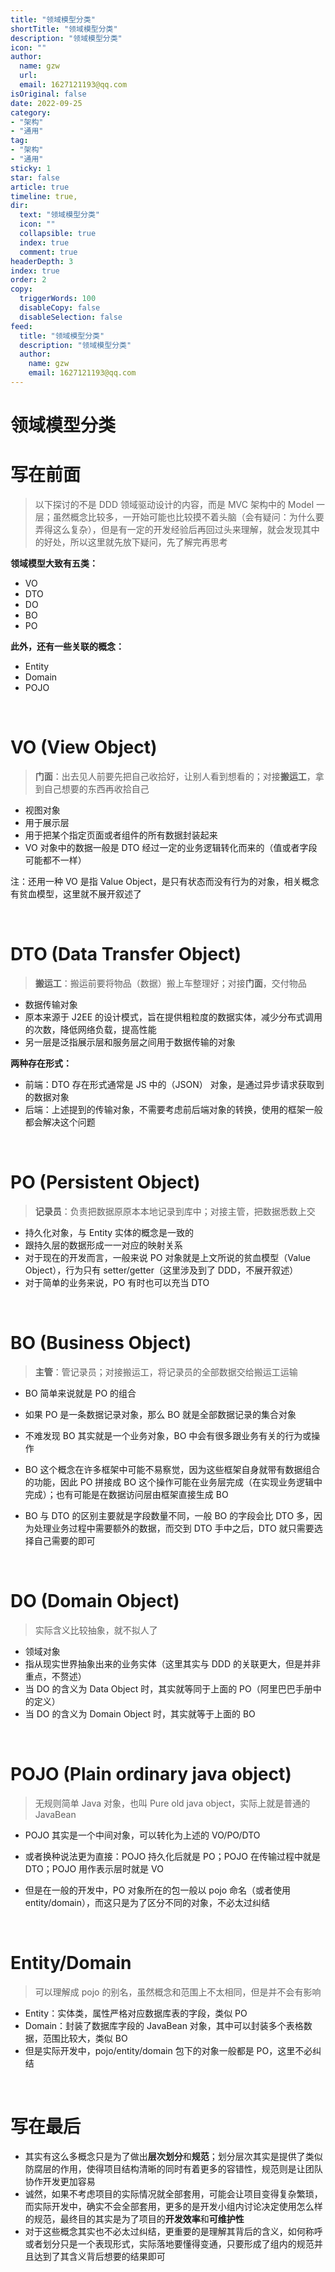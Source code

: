 ```yaml
---
title: "领域模型分类"
shortTitle: "领域模型分类"
description: "领域模型分类"
icon: ""
author: 
  name: gzw
  url: 
  email: 1627121193@qq.com
isOriginal: false
date: 2022-09-25
category: 
- "架构"
- "通用"
tag:
- "架构"
- "通用"
sticky: 1
star: false
article: true
timeline: true,
dir:
  text: "领域模型分类"
  icon: ""
  collapsible: true
  index: true
  comment: true
headerDepth: 3
index: true
order: 2
copy:
  triggerWords: 100
  disableCopy: false
  disableSelection: false
feed:
  title: "领域模型分类"
  description: "领域模型分类"
  author:
    name: gzw
    email: 1627121193@qq.com
---
```




# 领域模型分类



# 写在前面

> 以下探讨的不是 DDD 领域驱动设计的内容，而是 MVC 架构中的 Model 一层；虽然概念比较多，一开始可能也比较摸不着头脑（会有疑问：为什么要弄得这么复杂），但是有一定的开发经验后再回过头来理解，就会发现其中的好处，所以这里就先放下疑问，先了解完再思考

**领域模型大致有五类：**

- VO
- DTO
- DO
- BO
- PO

**此外，还有一些关联的概念：**

- Entity
- Domain
- POJO



<br/>

# VO (View Object)

> **门面**：出去见人前要先把自己收拾好，让别人看到想看的；对接**搬运工**，拿到自己想要的东西再收拾自己

- 视图对象
- 用于展示层
- 用于把某个指定页面或者组件的所有数据封装起来
- VO 对象中的数据一般是 DTO 经过一定的业务逻辑转化而来的（值或者字段可能都不一样）

注：还用一种 VO 是指 Value Object，是只有状态而没有行为的对象，相关概念有贫血模型，这里就不展开叙述了



<br/>

# DTO (Data Transfer Object)

> **搬运工**：搬运前要将物品（数据）搬上车整理好；对接**门面**，交付物品

- 数据传输对象
- 原本来源于 J2EE 的设计模式，旨在提供粗粒度的数据实体，减少分布式调用的次数，降低网络负载，提高性能
- 另一层是泛指展示层和服务层之间用于数据传输的对象

**两种存在形式：**

- 前端：DTO 存在形式通常是 JS 中的（JSON） 对象，是通过异步请求获取到的数据对象
- 后端：上述提到的传输对象，不需要考虑前后端对象的转换，使用的框架一般都会解决这个问题



<br/>

# PO (Persistent Object)

> **记录员**：负责把数据原原本本地记录到库中；对接主管，把数据悉数上交

- 持久化对象，与 Entity 实体的概念是一致的
- 跟持久层的数据形成一一对应的映射关系
- 对于现在的开发而言，一般来说 PO 对象就是上文所说的贫血模型（Value Object），行为只有 setter/getter（这里涉及到了 DDD，不展开叙述）
- 对于简单的业务来说，PO 有时也可以充当 DTO



<br/>

# BO (Business Object)

> **主管**：管记录员；对接搬运工，将记录员的全部数据交给搬运工运输

- BO 简单来说就是 PO 的组合
- 如果 PO 是一条数据记录对象，那么 BO 就是全部数据记录的集合对象

- 不难发现 BO 其实就是一个业务对象，BO 中会有很多跟业务有关的行为或操作
- BO 这个概念在许多框架中可能不易察觉，因为这些框架自身就带有数据组合的功能，因此 PO 拼接成 BO 这个操作可能在业务层完成（在实现业务逻辑中完成）；也有可能是在数据访问层由框架直接生成 BO
- BO 与 DTO 的区别主要就是字段数量不同，一般 BO 的字段会比 DTO 多，因为处理业务过程中需要额外的数据，而交到 DTO 手中之后，DTO 就只需要选择自己需要的即可



<br/>

# DO (Domain Object)

> 实际含义比较抽象，就不拟人了

- 领域对象
- 指从现实世界抽象出来的业务实体（这里其实与 DDD 的关联更大，但是并非重点，不赘述）
- 当 DO 的含义为 Data Object 时，其实就等同于上面的 PO（阿里巴巴手册中的定义）
- 当 DO 的含义为 Domain Object 时，其实就等于上面的 BO



<br/>

# POJO (Plain ordinary java object)

> 无规则简单 Java 对象，也叫 Pure old java object，实际上就是普通的 JavaBean

- POJO 其实是一个中间对象，可以转化为上述的 VO/PO/DTO

- 或者换种说法更为直接：POJO 持久化后就是 PO；POJO 在传输过程中就是 DTO；POJO 用作表示层时就是 VO
- 但是在一般的开发中，PO 对象所在的包一般以 pojo 命名（或者使用 entity/domain），而这只是为了区分不同的对象，不必太过纠结



<br/>

# Entity/Domain

> 可以理解成 pojo 的别名，虽然概念和范围上不太相同，但是并不会有影响

- Entity：实体类，属性严格对应数据库表的字段，类似 PO
- Domain：封装了数据库字段的 JavaBean 对象，其中可以封装多个表格数据，范围比较大，类似 BO
- 但是实际开发中，pojo/entity/domain 包下的对象一般都是 PO，这里不必纠结



<br/>

# 写在最后

- 其实有这么多概念只是为了做出**层次划分**和**规范**；划分层次其实是提供了类似防腐层的作用，使得项目结构清晰的同时有着更多的容错性，规范则是让团队协作开发更加容易
- 诚然，如果不考虑项目的实际情况就全部套用，可能会让项目变得复杂繁琐，而实际开发中，确实不会全部套用，更多的是开发小组内讨论决定使用怎么样的规范，最终目的其实是为了项目的**开发效率**和**可维护性**
- 对于这些概念其实也不必太过纠结，更重要的是理解其背后的含义，如何称呼或者划分只是一个表现形式，实际落地要懂得变通，只要形成了组内的规范并且达到了其含义背后想要的结果即可



<br/><br/>